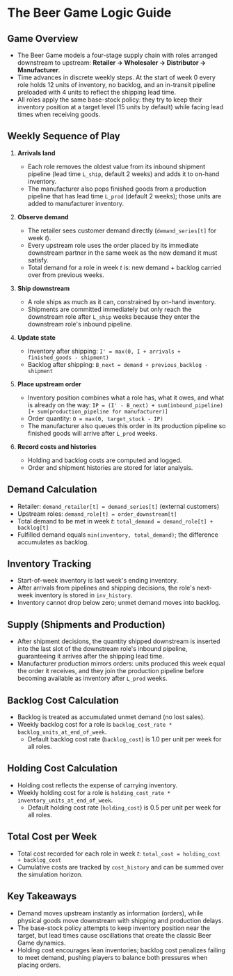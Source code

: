 # The Beer Game Logic Guide

## Game Overview
- The Beer Game models a four-stage supply chain with roles arranged downstream to upstream: **Retailer → Wholesaler → Distributor → Manufacturer**.
- Time advances in discrete weekly steps. At the start of week 0 every role holds 12 units of inventory, no backlog, and an in-transit pipeline preloaded with 4 units to reflect the shipping lead time.
- All roles apply the same base-stock policy: they try to keep their inventory position at a target level (15 units by default) while facing lead times when receiving goods.

## Weekly Sequence of Play
1. **Arrivals land**
   - Each role removes the oldest value from its inbound shipment pipeline (lead time `L_ship`, default 2 weeks) and adds it to on-hand inventory.
   - The manufacturer also pops finished goods from a production pipeline that has lead time `L_prod` (default 2 weeks); those units are added to manufacturer inventory.

2. **Observe demand**
   - The retailer sees customer demand directly (`demand_series[t]` for week *t*).
   - Every upstream role uses the order placed by its immediate downstream partner in the same week as the new demand it must satisfy.
   - Total demand for a role in week *t* is: new demand + backlog carried over from previous weeks.

3. **Ship downstream**
   - A role ships as much as it can, constrained by on-hand inventory.
   - Shipments are committed immediately but only reach the downstream role after `L_ship` weeks because they enter the downstream role's inbound pipeline.

4. **Update state**
   - Inventory after shipping: `I' = max(0, I + arrivals + finished_goods - shipment)`
   - Backlog after shipping: `B_next = demand + previous_backlog - shipment`

5. **Place upstream order**
   - Inventory position combines what a role has, what it owes, and what is already on the way:
     `IP = (I' - B_next) + sum(inbound_pipeline) [+ sum(production_pipeline for manufacturer)]`
   - Order quantity: `O = max(0, target_stock - IP)`
   - The manufacturer also queues this order in its production pipeline so finished goods will arrive after `L_prod` weeks.

6. **Record costs and histories**
   - Holding and backlog costs are computed and logged.
   - Order and shipment histories are stored for later analysis.

## Demand Calculation
- Retailer: `demand_retailer[t] = demand_series[t]` (external customers)
- Upstream roles: `demand_role[t] = order_downstream[t]`
- Total demand to be met in week *t*: `total_demand = demand_role[t] + backlog[t]`
- Fulfilled demand equals `min(inventory, total_demand)`; the difference accumulates as backlog.

## Inventory Tracking
- Start-of-week inventory is last week's ending inventory.
- After arrivals from pipelines and shipping decisions, the role's next-week inventory is stored in `inv_history`.
- Inventory cannot drop below zero; unmet demand moves into backlog.

## Supply (Shipments and Production)
- After shipment decisions, the quantity shipped downstream is inserted into the last slot of the downstream role's inbound pipeline, guaranteeing it arrives after the shipping lead time.
- Manufacturer production mirrors orders: units produced this week equal the order it receives, and they join the production pipeline before becoming available as inventory after `L_prod` weeks.

## Backlog Cost Calculation
- Backlog is treated as accumulated unmet demand (no lost sales).
- Weekly backlog cost for a role is `backlog_cost_rate * backlog_units_at_end_of_week`.
  - Default backlog cost rate (`backlog_cost`) is 1.0 per unit per week for all roles.

## Holding Cost Calculation
- Holding cost reflects the expense of carrying inventory.
- Weekly holding cost for a role is `holding_cost_rate * inventory_units_at_end_of_week`.
  - Default holding cost rate (`holding_cost`) is 0.5 per unit per week for all roles.

## Total Cost per Week
- Total cost recorded for each role in week *t*:
  `total_cost = holding_cost + backlog_cost`
- Cumulative costs are tracked by `cost_history` and can be summed over the simulation horizon.

## Key Takeaways
- Demand moves upstream instantly as information (orders), while physical goods move downstream with shipping and production delays.
- The base-stock policy attempts to keep inventory position near the target, but lead times cause oscillations that create the classic Beer Game dynamics.
- Holding cost encourages lean inventories; backlog cost penalizes failing to meet demand, pushing players to balance both pressures when placing orders.
